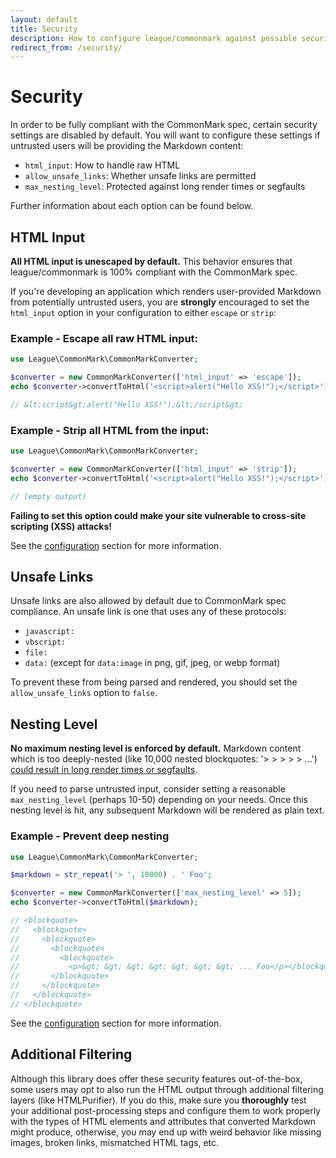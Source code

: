 ```yaml
---
layout: default
title: Security
description: How to configure league/commonmark against possible security issues when handling untrusted user input
redirect_from: /security/
---
```


Security
========

In order to be fully compliant with the CommonMark spec, certain security settings are disabled by default.  You will want to configure these settings if untrusted users will be providing the Markdown content:

 - `html_input`: How to handle raw HTML
 - `allow_unsafe_links`: Whether unsafe links are permitted
 - `max_nesting_level`: Protected against long render times or segfaults

Further information about each option can be found below.

## HTML Input

**All HTML input is unescaped by default.**  This behavior ensures that league/commonmark is 100% compliant with the CommonMark spec.

If you're developing an application which renders user-provided Markdown from potentially untrusted users, you are **strongly** encouraged to set the `html_input` option in your configuration to either `escape` or `strip`:

### Example - Escape all raw HTML input:

~~~php
use League\CommonMark\CommonMarkConverter;

$converter = new CommonMarkConverter(['html_input' => 'escape']);
echo $converter->convertToHtml('<script>alert("Hello XSS!");</script>');

// &lt;script&gt;alert("Hello XSS!");&lt;/script&gt;
~~~

### Example - Strip all HTML from the input:
~~~php
use League\CommonMark\CommonMarkConverter;

$converter = new CommonMarkConverter(['html_input' => 'strip']);
echo $converter->convertToHtml('<script>alert("Hello XSS!");</script>');

// (empty output)
~~~

**Failing to set this option could make your site vulnerable to cross-site scripting (XSS) attacks!**

See the [configuration](/1.5/configuration/) section for more information.

## Unsafe Links

Unsafe links are also allowed by default due to CommonMark spec compliance.  An unsafe link is one that uses any of these protocols:

 - `javascript:`
 - `vbscript:`
 - `file:`
 - `data:` (except for `data:image` in png, gif, jpeg, or webp format)

To prevent these from being parsed and rendered, you should set the `allow_unsafe_links` option to `false`.

## Nesting Level

**No maximum nesting level is enforced by default.**  Markdown content which is too deeply-nested (like 10,000 nested blockquotes: '> > > > > ...') [could result in long render times or segfaults](https://github.com/thephpleague/commonmark/issues/243#issuecomment-217580285).

If you need to parse untrusted input, consider setting a reasonable `max_nesting_level` (perhaps 10-50) depending on your needs.  Once this nesting level is hit, any subsequent Markdown will be rendered as plain text.

### Example - Prevent deep nesting

~~~php
use League\CommonMark\CommonMarkConverter;

$markdown = str_repeat('> ', 10000) . ' Foo';

$converter = new CommonMarkConverter(['max_nesting_level' => 5]);
echo $converter->convertToHtml($markdown);

// <blockquote>
//   <blockquote>
//     <blockquote>
//       <blockquote>
//         <blockquote>
//           <p>&gt; &gt; &gt; &gt; &gt; &gt; &gt; ... Foo</p></blockquote>
//       </blockquote>
//     </blockquote>
//   </blockquote>
// </blockquote>
~~~

See the [configuration](/1.5/configuration/) section for more information.


## Additional Filtering

Although this library does offer these security features out-of-the-box, some users may opt to also run the HTML output through additional filtering layers (like HTMLPurifier).  If you do this, make sure you **thoroughly** test your additional post-processing steps and configure them to work properly with the types of HTML elements and attributes that converted Markdown might produce, otherwise, you may end up with weird behavior like missing images, broken links, mismatched HTML tags, etc.
